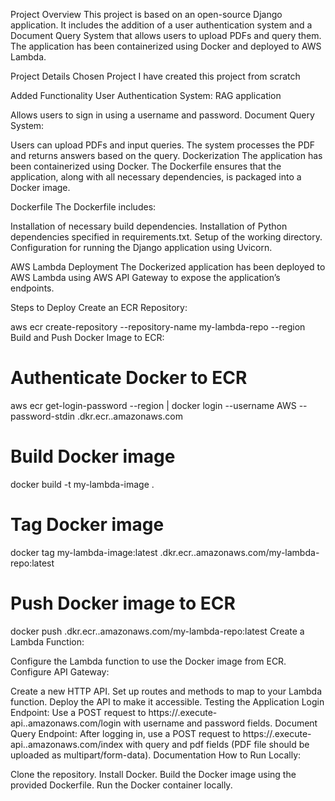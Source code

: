 
Project Overview
This project is based on an open-source Django application. It includes the addition of a user authentication system and a Document Query System that allows users to upload PDFs and query them. The application has been containerized using Docker and deployed to AWS Lambda.

Project Details
Chosen Project
I have created this project from scratch 

Added Functionality
User Authentication System:
RAG application

Allows users to sign in using a username and password.
Document Query System:

Users can upload PDFs and input queries.
The system processes the PDF and returns answers based on the query.
Dockerization
The application has been containerized using Docker. The Dockerfile ensures that the application, along with all necessary dependencies, is packaged into a Docker image.

Dockerfile
The Dockerfile includes:

Installation of necessary build dependencies.
Installation of Python dependencies specified in requirements.txt.
Setup of the working directory.
Configuration for running the Django application using Uvicorn.


AWS Lambda Deployment
The Dockerized application has been deployed to AWS Lambda using AWS API Gateway to expose the application’s endpoints.

Steps to Deploy
Create an ECR Repository:

aws ecr create-repository --repository-name my-lambda-repo --region <your-region>
Build and Push Docker Image to ECR:

# Authenticate Docker to ECR
aws ecr get-login-password --region <your-region> | docker login --username AWS --password-stdin <account-id>.dkr.ecr.<your-region>.amazonaws.com

# Build Docker image
docker build -t my-lambda-image .

# Tag Docker image
docker tag my-lambda-image:latest <account-id>.dkr.ecr.<your-region>.amazonaws.com/my-lambda-repo:latest

# Push Docker image to ECR
docker push <account-id>.dkr.ecr.<your-region>.amazonaws.com/my-lambda-repo:latest
Create a Lambda Function:

Configure the Lambda function to use the Docker image from ECR.
Configure API Gateway:

Create a new HTTP API.
Set up routes and methods to map to your Lambda function.
Deploy the API to make it accessible.
Testing the Application
Login Endpoint: Use a POST request to https://<api-id>.execute-api.<your-region>.amazonaws.com/login with username and password fields.
Document Query Endpoint: After logging in, use a POST request to https://<api-id>.execute-api.<your-region>.amazonaws.com/index with query and pdf fields (PDF file should be uploaded as multipart/form-data).
Documentation
How to Run Locally:

Clone the repository.
Install Docker.
Build the Docker image using the provided Dockerfile.
Run the Docker container locally.
